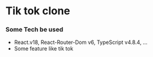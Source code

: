 # Tik tok clone

### Some Tech be used

- React.v18, React-Router-Dom v6, TypeScript v4.8.4, ...
- Some feature like tik tok
